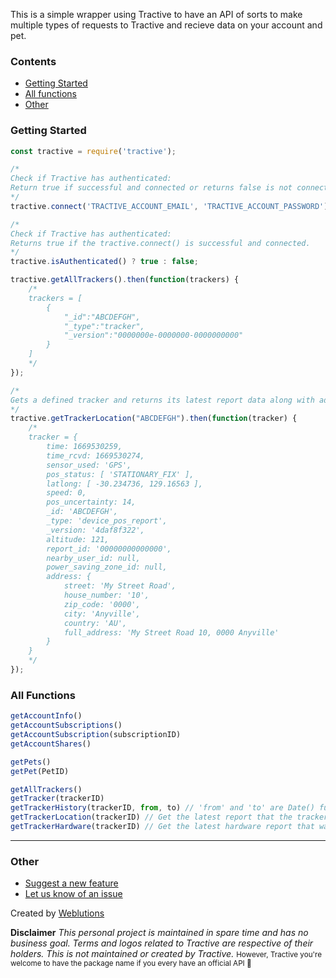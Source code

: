 This is a simple wrapper using Tractive to have an API of sorts to make multiple types of requests to Tractive and recieve data on your account and pet.

### Contents
- [Getting Started](#Getting-Started)
- [All functions](#All-Functions)
- [Other](#Other)

### Getting Started

```js
const tractive = require('tractive');

/*
Check if Tractive has authenticated:
Return true if successful and connected or returns false is not connected.
*/
tractive.connect('TRACTIVE_ACCOUNT_EMAIL', 'TRACTIVE_ACCOUNT_PASSWORD')

/*
Check if Tractive has authenticated:
Returns true if the tractive.connect() is successful and connected.
*/
tractive.isAuthenticated() ? true : false;

tractive.getAllTrackers().then(function(trackers) {
    /*
    trackers = [
        {
            "_id":"ABCDEFGH",
            "_type":"tracker",
            "_version":"0000000e-0000000-0000000000"
        }
    ]
    */
});

/*
Gets a defined tracker and returns its latest report data along with address.
*/
tractive.getTrackerLocation("ABCDEFGH").then(function(tracker) {
    /*
    tracker = {
        time: 1669530259,
        time_rcvd: 1669530274,
        sensor_used: 'GPS',
        pos_status: [ 'STATIONARY_FIX' ],
        latlong: [ -30.234736, 129.16563 ],
        speed: 0,
        pos_uncertainty: 14,
        _id: 'ABCDEFGH',
        _type: 'device_pos_report',
        _version: '4daf8f322',
        altitude: 121,
        report_id: '00000000000000',
        nearby_user_id: null,
        power_saving_zone_id: null,
        address: {
            street: 'My Street Road',
            house_number: '10',
            zip_code: '0000',
            city: 'Anyville',
            country: 'AU',
            full_address: 'My Street Road 10, 0000 Anyville'
        }
    }
    */
});
```

### All Functions

```js
getAccountInfo()
getAccountSubscriptions()
getAccountSubscription(subscriptionID)
getAccountShares()

getPets()
getPet(PetID)

getAllTrackers()
getTracker(trackerID)
getTrackerHistory(trackerID, from, to) // 'from' and 'to' are Date() functions or timestamps (in ms).
getTrackerLocation(trackerID) // Get the latest report that the tracker uploaded.
getTrackerHardware(trackerID) // Get the latest hardware report that was sent. This includes battery levels.
```

---

### Other

- [Suggest a new feature](https://github.com/FAXES/tractive/issues/new?assignees=&labels=enhancement&template=feature_request.md&title=)
- [Let us know of an issue](https://github.com/FAXES/tractive/issues/new?assignees=&labels=bug&template=bug_report.md&title=)

Created by [Weblutions](https://weblutions.com)

**Disclaimer**
*This personal project is maintained in spare time and has no business goal. Terms and logos related to Tractive are respective of their holders. This is not maintained or created by Tractive.*
<small>However, Tractive you're welcome to have the package name if you every have an official API 💖</small>